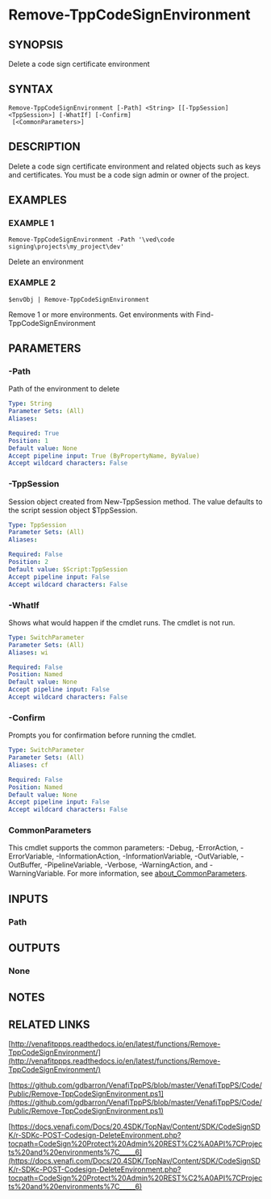 # Remove-TppCodeSignEnvironment

## SYNOPSIS
Delete a code sign certificate environment

## SYNTAX

```
Remove-TppCodeSignEnvironment [-Path] <String> [[-TppSession] <TppSession>] [-WhatIf] [-Confirm]
 [<CommonParameters>]
```

## DESCRIPTION
Delete a code sign certificate environment and related objects such as keys and certificates.
You must be a code sign admin or owner of the project.

## EXAMPLES

### EXAMPLE 1
```
Remove-TppCodeSignEnvironment -Path '\ved\code signing\projects\my_project\dev'
```

Delete an environment

### EXAMPLE 2
```
$envObj | Remove-TppCodeSignEnvironment
```

Remove 1 or more environments. 
Get environments with Find-TppCodeSignEnvironment

## PARAMETERS

### -Path
Path of the environment to delete

```yaml
Type: String
Parameter Sets: (All)
Aliases:

Required: True
Position: 1
Default value: None
Accept pipeline input: True (ByPropertyName, ByValue)
Accept wildcard characters: False
```

### -TppSession
Session object created from New-TppSession method. 
The value defaults to the script session object $TppSession.

```yaml
Type: TppSession
Parameter Sets: (All)
Aliases:

Required: False
Position: 2
Default value: $Script:TppSession
Accept pipeline input: False
Accept wildcard characters: False
```

### -WhatIf
Shows what would happen if the cmdlet runs.
The cmdlet is not run.

```yaml
Type: SwitchParameter
Parameter Sets: (All)
Aliases: wi

Required: False
Position: Named
Default value: None
Accept pipeline input: False
Accept wildcard characters: False
```

### -Confirm
Prompts you for confirmation before running the cmdlet.

```yaml
Type: SwitchParameter
Parameter Sets: (All)
Aliases: cf

Required: False
Position: Named
Default value: None
Accept pipeline input: False
Accept wildcard characters: False
```

### CommonParameters
This cmdlet supports the common parameters: -Debug, -ErrorAction, -ErrorVariable, -InformationAction, -InformationVariable, -OutVariable, -OutBuffer, -PipelineVariable, -Verbose, -WarningAction, and -WarningVariable. For more information, see [about_CommonParameters](http://go.microsoft.com/fwlink/?LinkID=113216).

## INPUTS

### Path
## OUTPUTS

### None
## NOTES

## RELATED LINKS

[http://venafitppps.readthedocs.io/en/latest/functions/Remove-TppCodeSignEnvironment/](http://venafitppps.readthedocs.io/en/latest/functions/Remove-TppCodeSignEnvironment/)

[https://github.com/gdbarron/VenafiTppPS/blob/master/VenafiTppPS/Code/Public/Remove-TppCodeSignEnvironment.ps1](https://github.com/gdbarron/VenafiTppPS/blob/master/VenafiTppPS/Code/Public/Remove-TppCodeSignEnvironment.ps1)

[https://docs.venafi.com/Docs/20.4SDK/TopNav/Content/SDK/CodeSignSDK/r-SDKc-POST-Codesign-DeleteEnvironment.php?tocpath=CodeSign%20Protect%20Admin%20REST%C2%A0API%7CProjects%20and%20environments%7C_____6](https://docs.venafi.com/Docs/20.4SDK/TopNav/Content/SDK/CodeSignSDK/r-SDKc-POST-Codesign-DeleteEnvironment.php?tocpath=CodeSign%20Protect%20Admin%20REST%C2%A0API%7CProjects%20and%20environments%7C_____6)

